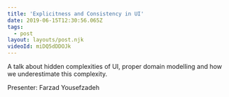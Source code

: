 ```yaml
---
title: 'Explicitness and Consistency in UI'
date: 2019-06-15T12:30:56.065Z
tags:
  - post
layout: layouts/post.njk
videoId: miDQ5dDDOJk
---
```


<!--- You can insert a short description here -->

A talk about hidden complexities of UI, proper domain modelling and how we underestimate this complexity.

Presenter: Farzad Yousefzadeh
